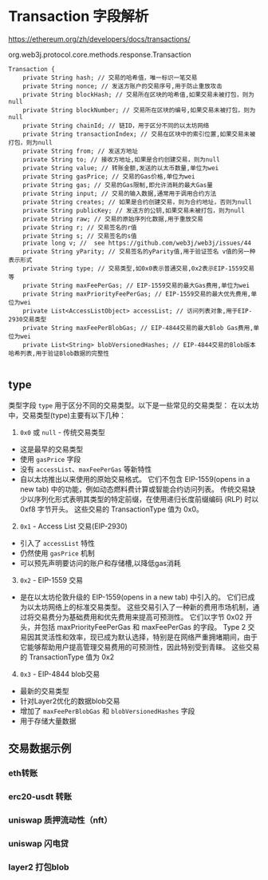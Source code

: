 # Transaction 字段解析

https://ethereum.org/zh/developers/docs/transactions/

org.web3j.protocol.core.methods.response.Transaction

```
Transaction {
    private String hash; // 交易的哈希值，唯一标识一笔交易
    private String nonce; // 发送方账户的交易序号,用于防止重放攻击
    private String blockHash; // 交易所在区块的哈希值,如果交易未被打包，则为null
    private String blockNumber; // 交易所在区块的编号,如果交易未被打包，则为null
    private String chainId; // 链ID，用于区分不同的以太坊网络
    private String transactionIndex; // 交易在区块中的索引位置,如果交易未被打包，则为null
    private String from; // 发送方地址
    private String to; // 接收方地址,如果是合约创建交易，则为null
    private String value; // 转账金额,发送的以太币数量,单位为wei
    private String gasPrice; // 交易的Gas价格,单位为wei
    private String gas; // 交易的Gas限制,即允许消耗的最大Gas量
    private String input; // 交易的输入数据,通常用于调用合约方法
    private String creates; // 如果是合约创建交易，则为合约地址，否则为null
    private String publicKey; // 发送方的公钥,如果交易未被打包，则为null
    private String raw; // 交易的原始序列化数据,用于重放交易
    private String r; // 交易签名的r值
    private String s; // 交易签名的s值
    private long v; //  see https://github.com/web3j/web3j/issues/44 
    private String yParity; // 交易签名的yParity值,用于验证签名 v值的另一种表示形式
    private String type; // 交易类型,如0x0表示普通交易,0x2表示EIP-1559交易等
    private String maxFeePerGas; // EIP-1559交易的最大Gas费用,单位为wei
    private String maxPriorityFeePerGas; // EIP-1559交易的最大优先费用,单位为wei
    private List<AccessListObject> accessList; // 访问列表对象,用于EIP-2930交易类型
    private String maxFeePerBlobGas; // EIP-4844交易的最大Blob Gas费用,单位为wei
    private List<String> blobVersionedHashes; // EIP-4844交易的Blob版本哈希列表,用于验证Blob数据的完整性
    
```

## type
类型字段 `type` 用于区分不同的交易类型。以下是一些常见的交易类型：
在以太坊中，交易类型(type)主要有以下几种：

1. `0x0` 或 `null` - 传统交易类型
- 这是最早的交易类型
- 使用 `gasPrice` 字段
- 没有 `accessList`、`maxFeePerGas` 等新特性
- 自以太坊推出以来使用的原始交易格式。 它们不包含 EIP-1559(opens in a new tab) 中的功能，例如动态燃料费计算或智能合约访问列表。 传统交易缺少以序列化形式表明其类型的特定前缀，在使用递归长度前缀编码 (RLP) 时以 0xf8 字节开头。 这些交易的 TransactionType 值为 0x0。

2. `0x1` - Access List 交易(EIP-2930)
- 引入了 `accessList` 特性
- 仍然使用 `gasPrice` 机制
- 可以预先声明要访问的账户和存储槽,以降低gas消耗

3. `0x2` - EIP-1559 交易
- 是在以太坊伦敦升级的 EIP-1559(opens in a new tab) 中引入的。 它们已成为以太坊网络上的标准交易类型。 这些交易引入了一种新的费用市场机制，通过将交易费分为基础费用和优先费用来提高可预测性。 它们以字节 0x02 开头，并包括 maxPriorityFeePerGas 和 maxFeePerGas 的字段。 Type 2 交易因其灵活性和效率，现已成为默认选择，特别是在网络严重拥堵期间，由于它能够帮助用户提高管理交易费用的可预测性，因此特别受到青睐。 这些交易的 TransactionType 值为 0x2

4. `0x3` - EIP-4844 blob交易
- 最新的交易类型
- 针对Layer2优化的数据blob交易
- 增加了 `maxFeePerBlobGas` 和 `blobVersionedHashes` 字段
- 用于存储大量数据

## 交易数据示例

### eth转账
### erc20-usdt 转账
### uniswap 质押流动性（nft）
### uniswap 闪电贷
### layer2 打包blob




